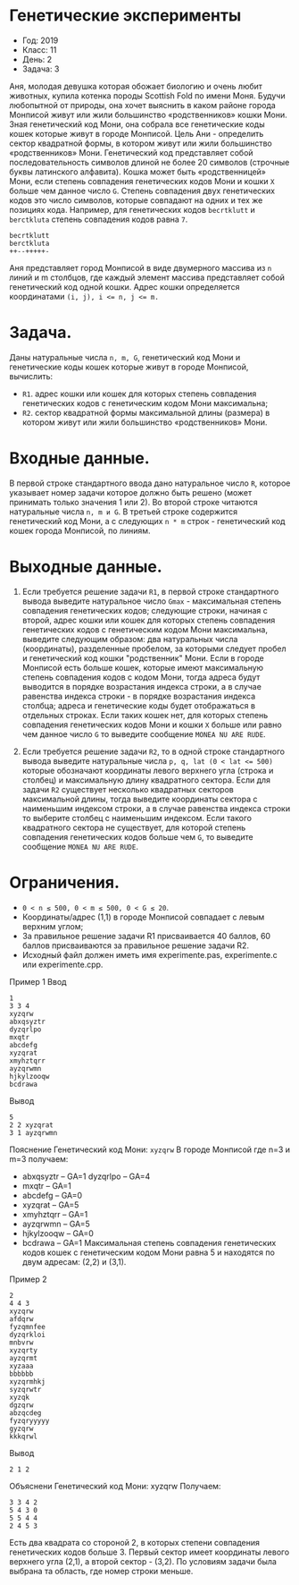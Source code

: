 # Генетические эксперименты
* Год: 2019
* Класс: 11
* День: 2
* Задача: 3

Аня, молодая девушка которая обожает биологию и очень любит животных, купила котенка породы Scottish Fold по имени Moня. 
Будучи любопытной от природы, она хочет выяснить в каком районе города Монписой живут или жили большинство 
«родственников» кошки Moни. Зная генетический код Мони, она собрала все генетические коды кошек которые живут в городе 
Монписой. Цель Aни - определить сектор квадратной формы, в котором живут или жили большинство «родственников» Мони.
Генетический код представляет собой последовательность символов длиной не более 20 символов 
(строчные буквы латинского алфавита). 
Кошка может быть «родственницей» Moни, если степень совпадения генетических кодов Мони и кошки `Х` больше чем данное число `G`. 
Степень совпадения двух генетических кодов это число символов, которые совпадают на одних и тех же позициях кода. 
Например, для генетических кодов `becrtklutt` и `berctkluta` степень совпадения кодов равна `7`.
```
becrtklutt 
berctkluta 
++--+++++-
```

Аня представляет город Монписой в виде двумерного массива из `n` линий и m столбцов, 
где каждый элемент массива представляет собой генетический код одной кошки. 
Адрес кошки определяется координатами `(i, j), i <= n, j <= m.`

# Задача. 
Даны натуральные числа `n, m, G`, генетический код Мони и генетические коды кошек которые живут в городе Монписой, вычислить:

* `R1`. адрес кошки или кошек для которых степень совпадения генетических кодов с генетическим кодом Мони максимальна;
* `R2`. сектор квадратной формы максимальной длины (размера) в котором живут или жили большинство «родственников» Мони.

# Входные данные. 
В первой строке стандартного ввода дано натуральное число `R`, 
которое указывает номер задачи которое должно быть решено (может принимать только значения 1 или 2). 
Во второй строке читаются натуральные числа `n, m и G`. 
В третьей строке содержится генетический код Moни, а с следующих `n * m` строк - генетический код кошек города Монписой, по линиям.


# Выходные данные.
1. Если требуется решение задачи `R1`, в первой строке стандартного вывода выведите натуральное число 
`Gmax` - максимальная степень совпадения генетических кодов; следующие строки, начиная с второй, 
адрес кошки или кошек для которых степень совпадения генетических кодов с генетическим кодом Мони максимальна, 
выведите следующим образом: два натуральных числа (координаты), разделенные пробелом, за которыми следует пробел и генетический код кошки "родственник" Мони. 
Если в городе Монписой есть больше кошек, которые имеют максимальную степень совпадения кодов с кодом Moни, 
тогда адреса будут выводится в порядке возрастания индекса строки, 
а в случае равенства индекса строки - в порядке возрастания индекса столбца; адреса и генетические коды будет отображаться в отдельных строках. 
Если таких кошек нет, для которых степень совпадения генетических кодов Мони и кошки `Х` больше или равно чем данное число `G` то выведите сообщение `MONEA NU ARE RUDE`.

2. Если требуется решение задачи `R2`, то в одной строке стандартного вывода выведите натуральные числа `p, q, lat (0 < lat <= 500)` 
которые обозначают координаты левого верхнего угла (строка и столбец) и максимальную длину квадратного сектора. Если для
задачи `R2` существует несколько квадратных секторов максимальной длины, тогда выведите координаты сектора с наименьшим индексом строки, 
а в случае равенства индекса строки то выберите столбец с наименьшим индексом. 
Если такого квадратного сектора не существует, для которой степень совпадения генетических кодов больше чем `G`, то выведите сообщение `MONEA NU ARE RUDE`.

# Ограничения.
* `0 < n ≤ 500, 0 < m ≤ 500, 0 < G ≤ 20`.
* Координаты/адрес (1,1) в городе Монписой совпадает с левым верхним углом;
* За правильное решение задачи R1 присваивается 40 баллов, 60 баллов присваиваются
за правильное решение задачи R2.
* Исходный файл должен иметь имя experimente.pas, experimente.c или experimente.cpp.


Пример 1
Ввод
```
1
3 3 4 
xyzqrw 
abxqsyztr 
dyzqrlpo 
mxqtr 
abcdefg 
xyzqrat 
xmyhztqrr 
ayzqrwmn 
hjkylzooqw 
bcdrawa
```

Вывод

```
5
2 2 xyzqrat
3 1 ayzqrwmn
```

Пояснение
Генетический код Мони:
`xyzqrw`
В городе Монписой где n=3 и m=3 получаем:
* abxqsyztr – GA=1 dyzqrlpo – GA=4
* mxqtr – GA=1
* abcdefg – GA=0
* xyzqrat – GA=5 
* xmyhztqrr – GA=1 
* ayzqrwmn – GA=5 
* hjkylzooqw – GA=0 
* bcdrawa – GA=1 
Максимальная степень совпадения генетических кодов кошек с генетическим кодом Мони равна 5 и находятся по двум адресам: (2,2) и (3,1).

Пример 2
```
2
4 4 3
xyzqrw 
afdqrw 
fyzqmnfee 
dyzqrkloi 
mnbvrw 
xyzqrty 
ayzqrmt 
xyzaaa 
bbbbbb 
xyzqrmhkj 
syzqrwtr 
xyzqk 
dgzqrw 
abzqcdeg 
fyzqryyyyy 
gyzqrw 
kkkqrwl
```
 
Вывод
```
2 1 2
```

Объяснени
Генетический код Мони:
xyzqrw
Получаем:
```
3 3 4 2 
5 4 3 0 
5 5 4 4 
2 4 5 3
```

Есть два квадрата со стороной 2, в которых степени совпадения генетических кодов больше 3. Первый сектор имеет координаты левого верхнего угла (2,1), а второй сектор - (3,2).
По условиям задачи была выбрана та область, где номер строки меньше.